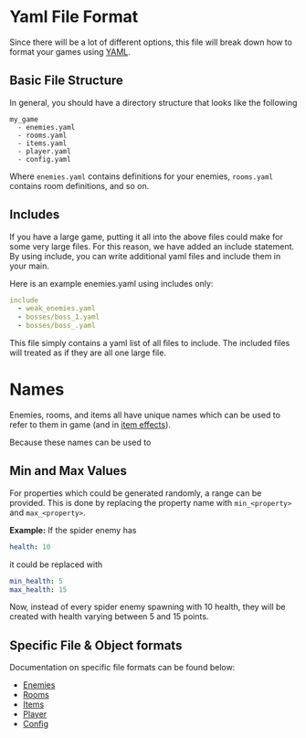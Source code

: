 # Yaml File Format

Since there will be a lot of different options, this file will break down how to format your games using [YAML](https://docs.ansible.com/ansible/latest/reference_appendices/YAMLSyntax.html).

## Basic File Structure

In general, you should have a directory structure that looks like the following

```
my_game
  - enemies.yaml
  - rooms.yaml
  - items.yaml
  - player.yaml
  - config.yaml
```

Where `enemies.yaml` contains definitions for your enemies, `rooms.yaml` contains room definitions, and so on.


## Includes

If you have a large game, putting it all into the above files could make for some very large files. For this reason, we have added an include statement. By using include, you can write additional yaml files and include them in your main.

Here is an example enemies.yaml using includes only:

```yaml
include
  - weak_enemies.yaml
  - bosses/boss_1.yaml
  - bosses/boss_.yaml
```

This file simply contains a yaml list of all files to include. The included files will treated as if they are all one large file.

# Names

Enemies, rooms, and items all have unique names which can be used to refer to them in game (and in [item effects](Items.md#effects)).

Because these names can be used to 

## Min and Max Values

For properties which could be generated randomly, a range can be provided. This is done by replacing the property name with `min_<property>` and `max_<property>`.

**Example:** If the spider enemy has
```yaml
health: 10
```
it could be replaced with
```yaml
min_health: 5
max_health: 15
```
Now, instead of every spider enemy spawning with 10 health, they will be created with health varying between 5 and 15 points.


## Specific File & Object formats

Documentation on specific file formats can be found below:

* [Enemies](Enemies.md)
* [Rooms](Rooms.md)
* [Items](Items.md)
* [Player](Player.md)
* [Config](Config.yaml)
